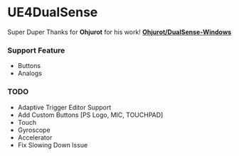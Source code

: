 # UE4DualSense

Super Duper Thanks for **Ohjurot** for his work! [**Ohjurot/DualSense-Windows**](https://github.com/Ohjurot/DualSense-Windows)

### Support Feature

- Buttons
- Analogs

### TODO

- Adaptive Trigger Editor Support
- Add Custom Buttons [PS Logo, MIC, TOUCHPAD]
- Touch
- Gyroscope
- Accelerator
- Fix Slowing Down Issue